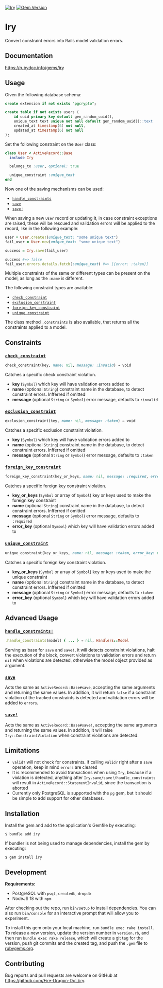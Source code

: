 [![Iry](https://github.com/Fire-Dragon-DoL/iry/actions/workflows/main.yml/badge.svg)](https://github.com/Fire-Dragon-DoL/iry/actions/workflows/main.yml) [![Gem Version](https://badge.fury.io/rb/iry.svg)](https://badge.fury.io/rb/iry)

# Iry

Convert constraint errors into Rails model validation errors.

## Documentation

https://rubydoc.info/gems/iry

## Usage

Given the following database schema:

```sql
create extension if not exists "pgcrypto";

create table if not exists users (
    id uuid primary key default gen_random_uuid(),
    unique_text text unique not null default gen_random_uuid()::text
    created_at timestamp(6) not null,
    updated_at timestamp(6) not null
);
```

Set the following constraint on the `User` class:

```ruby
class User < ActiveRecord::Base
  include Iry

  belongs_to :user, optional: true

  unique_constraint :unique_text
end
```

Now one of the saving mechanisms can be used:
- [`handle_constraints`](#handle_constraints)
- [`save`](#save)
- [`save!`](#save!)

When saving a new `User` record or updating it, in case constraint exceptions are raised, these will be rescued and
validation errors will be applied to the record, like in the following example:

```ruby
user = User.create!(unique_text: "some unique text")
fail_user = User.new(unique_text: "some unique text")

success = Iry.save(fail_user)

success #=> false
fail_user.errors.details.fetch(:unique_text) #=> [{error: :taken}]
```

Multiple constraints of the same or different types can be present on the model, as long as the `:name` is different.

The following constraint types are available:

- [`check_constraint`](#check_constraint)
- [`exclusion_constraint`](#exclusion_constraint)
- [`foreign_key_constraint`](#foreign_key_constraint)
- [`unique_constraint`](#unique_constraint)

The class method `.constraints` is also available, that returns all the constraints applied to a model.

## Constraints

### [`check_constraint`](https://rubydoc.info/gems/iry/Iry%2FMacros:check_constraint)

```ruby
check_constraint(key, name: nil, message: :invalid) ⇒ void
```

Catches a specific check constraint violation.

- **key** (`Symbol`) which key will have validation errors added to
- **name** (optional `String`) constraint name in the database, to detect constraint errors. Infferred if omitted
- **message** (optional `String` or `Symbol`) error message, defaults to `:invalid`

### [`exclusion_constraint`](https://rubydoc.info/gems/iry/Iry%2FMacros:exclusion_constraint)

```ruby
exclusion_constraint(key, name: nil, message: :taken) ⇒ void
```

Catches a specific exclusion constraint violation.

- **key** (`Symbol`) which key will have validation errors added to
- **name** (optional `String`) constraint name in the database, to detect constraint errors. Infferred if omitted
- **message** (optional `String` or `Symbol`) error message, defaults to `:taken`

### [`foreign_key_constraint`](https://rubydoc.info/gems/iry/Iry%2FMacros:foreign_key_constraint)

```ruby
foreign_key_constraint(key_or_keys, name: nil, message: :required, error_key: nil) ⇒ void
```

Catches a specific foreign key constraint violation.

- **key_or_keys** (`Symbol` or array of `Symbol`) key or keys used to make the foreign key constraint
- **name** (optional `String`) constraint name in the database, to detect constraint errors. Infferred if omitted
- **message** (optional `String` or `Symbol`) error message, defaults to `:required`
- **error_key** (optional `Symbol`) which key will have validation errors added to

### [`unique_constraint`](https://rubydoc.info/gems/iry/Iry%2FMacros:unique_constraint)

```ruby
unique_constraint(key_or_keys, name: nil, message: :taken, error_key: nil) ⇒ void
```

Catches a specific foreign key constraint violation.

- **key_or_keys** (`Symbol` or array of `Symbol`) key or keys used to make the unique constraint
- **name** (optional `String`) constraint name in the database, to detect constraint errors. Infferred if omitted
- **message** (optional `String` or `Symbol`) error message, defaults to `:taken`
- **error_key** (optional `Symbol`) which key will have validation errors added to

## Advanced Usage

### [`handle_constraints!`](https://rubydoc.info/gems/iry/Iry.handle_constraints)

```ruby
.handle_constraints(model) { ... } ⇒ nil, Handlers::Model
```

Serving as base for `save` and `save!`, it will detects constraint violations, halt the execution of the block, convert
violations to validation errors and return `nil` when violations are detected, otherwise the model object provided as
argument.

### [`save`](https://rubydoc.info/gems/iry/Iry.save)

Acts the same as `ActiveRecord::Base#save`, accepting the same arguments and returning the same values.
In addition, it will return `false` if a constraint violation of the tracked constraints is detected and validation
errors will be added to `errors`.

### [`save!`](https://rubydoc.info/gems/iry/Iry.save!)

Acts the same as `ActiveRecord::Base#save!`, accepting the same arguments and returning the same values.
In addition, it will raise `Iry::ConstraintViolation` when constraint violations are detected.

## Limitations

- `valid?` will not check for constraints. If calling `valid?` right after a `save` operation, keep in mind `errors`
    are cleared
- It is recommended to avoid transactions when using `Iry`, because if a violation is detected, anything after
    `Iry.save/save!/handle_constraints` will result in `ActiveRecord::StatementInvalid`, since the transaction is
    aborted
- Currently only PostgreSQL is supported with the `pg` gem, but it should be simple to add support for other databases.

## Installation

Install the gem and add to the application's Gemfile by executing:

    $ bundle add iry

If bundler is not being used to manage dependencies, install the gem by executing:

    $ gem install iry

## Development

**Requirements:**
- PostgreSQL with `psql`, `createdb`, `dropdb`
- NodeJS 18 with `npm`

After checking out the repo, run `bin/setup` to install dependencies. You can also run `bin/console` for an interactive prompt that will allow you to experiment.

To install this gem onto your local machine, run `bundle exec rake install`. To release a new version, update the version number in `version.rb`, and then run `bundle exec rake release`, which will create a git tag for the version, push git commits and the created tag, and push the `.gem` file to [rubygems.org](https://rubygems.org).

## Contributing

Bug reports and pull requests are welcome on GitHub at https://github.com/Fire-Dragon-DoL/iry.
